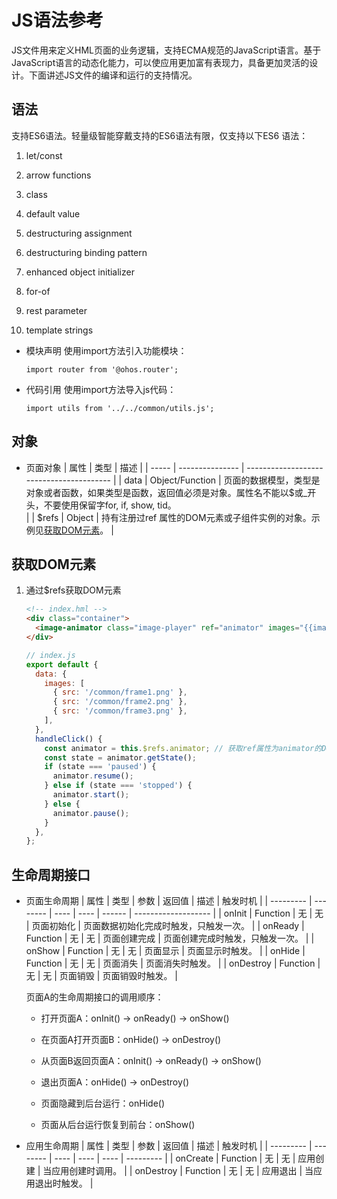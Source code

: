 # JS语法参考


JS文件用来定义HML页面的业务逻辑，支持ECMA规范的JavaScript语言。基于JavaScript语言的动态化能力，可以使应用更加富有表现力，具备更加灵活的设计。下面讲述JS文件的编译和运行的支持情况。


## 语法

支持ES6语法。轻量级智能穿戴支持的ES6语法有限，仅支持以下ES6 语法：

1. let/const

2. arrow functions

3. class

4. default value

5. destructuring assignment

6. destructuring binding pattern

7. enhanced object initializer

8. for-of

9. rest parameter

10. template strings

- 模块声明
  使用import方法引入功能模块：


  ```
  import router from '@ohos.router';
  ```

- 代码引用
  使用import方法导入js代码：


  ```
  import utils from '../../common/utils.js';
  ```


## 对象

- 页面对象
    | 属性    | 类型              | 描述                                       |
    | ----- | --------------- | ---------------------------------------- |
    | data  | Object/Function | 页面的数据模型，类型是对象或者函数，如果类型是函数，返回值必须是对象。属性名不能以$或_开头，不要使用保留字for,&nbsp;if,&nbsp;show,&nbsp;tid。<br/> |
    | $refs | Object          | 持有注册过ref&nbsp;属性的DOM元素或子组件实例的对象。示例见[获取DOM元素](#获取dom元素)。 |


## 获取DOM元素

1. 通过$refs获取DOM元素

   ```html
   <!-- index.hml -->
   <div class="container">
     <image-animator class="image-player" ref="animator" images="{{images}}" duration="1s" onclick="handleClick"></image-animator>
   </div>
   ```


   ```js
   // index.js
   export default {
     data: {
       images: [
         { src: '/common/frame1.png' },
         { src: '/common/frame2.png' },
         { src: '/common/frame3.png' },
       ],
     },
     handleClick() {
       const animator = this.$refs.animator; // 获取ref属性为animator的DOM元素
       const state = animator.getState();
       if (state === 'paused') {
         animator.resume();
       } else if (state === 'stopped') {
         animator.start();
       } else {
         animator.pause();
       }
     },
   };
   ```


## 生命周期接口

- 页面生命周期
    | 属性        | 类型       | 参数   | 返回值  | 描述     | 触发时机                |
    | --------- | -------- | ---- | ---- | ------ | ------------------- |
    | onInit    | Function | 无    | 无    | 页面初始化  | 页面数据初始化完成时触发，只触发一次。 |
    | onReady   | Function | 无    | 无    | 页面创建完成 | 页面创建完成时触发，只触发一次。    |
    | onShow    | Function | 无    | 无    | 页面显示   | 页面显示时触发。            |
    | onHide    | Function | 无    | 无    | 页面消失   | 页面消失时触发。            |
    | onDestroy | Function | 无    | 无    | 页面销毁   | 页面销毁时触发。            |

    页面A的生命周期接口的调用顺序：
  - 打开页面A：onInit() -&gt; onReady() -&gt; onShow()

  - 在页面A打开页面B：onHide() -&gt; onDestroy()

  - 从页面B返回页面A：onInit() -&gt; onReady() -&gt; onShow()

  - 退出页面A：onHide() -&gt; onDestroy()

  - 页面隐藏到后台运行：onHide()

  - 页面从后台运行恢复到前台：onShow()

- 应用生命周期
    | 属性        | 类型       | 参数   | 返回值  | 描述   | 触发时机      |
    | --------- | -------- | ---- | ---- | ---- | --------- |
    | onCreate  | Function | 无    | 无    | 应用创建 | 当应用创建时调用。 |
    | onDestroy | Function | 无    | 无    | 应用退出 | 当应用退出时触发。 |
